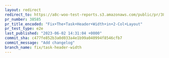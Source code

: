 ```yaml
---
layout: redirect
redirect_to: https://a8c-woo-test-reports.s3.amazonaws.com/public/pr/38585/e2e/index.html
pr_number: 38585
pr_title_encoded: "Fix+The+Task+Header+Width+in+2-Col+Layout"
pr_test_type: e2e
last_published: "2023-06-02 14:31:04 +0000"
commit_sha: c477fe852b3a0d033a4e1b99a040994f8546cfb7
commit_message: "Add changelog"
branch_name: fix/task-header-width
---
```

